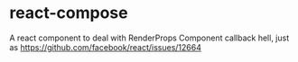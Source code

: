 # react-compose
A react component to deal with RenderProps Component callback hell, just as https://github.com/facebook/react/issues/12664
